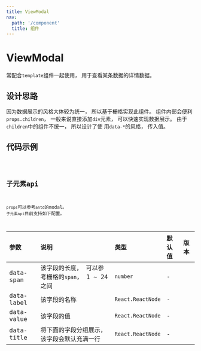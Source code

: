 ```yaml
---
title: ViewModal
nav:
  path: '/component'
  title: 组件
---
```


# ViewModal

常配合`template`组件一起使用， 用于查看某条数据的详情数据。<br/>

## 设计思路

因为数据展示的风格大体较为统一， 所以基于栅格实现此组件。 组件内部会便利`props.children`，
一般来说直接添加`div`元素， 可以快速实现数据展示。 由于`children`中的组件不统一， 所以设计了使
用`data-*`的风格， 传入值。

## 代码示例

<code src="./demo/index.demo.tsx" />

## 子元素api

`props`可以参考`antd`的modal。
`子元素api`目前支持如下配置。

| 参数 | 说明 | 类型 | 默认值 | 版本 |
| :--- | :--- | :--- | :--- | :--- |
| data-span | 该字段的长度， 可以参考栅格的`span`， 1 ~ 24之间 | `number` | - | |
| data-label | 该字段的名称 | `React.ReactNode` | - | |
| data-value | 该字段的值 | `React.ReactNode` | - | |
| data-title | 将下面的字段分组展示， 该字段会默认充满一行 | `React.ReactNode` | - | |
